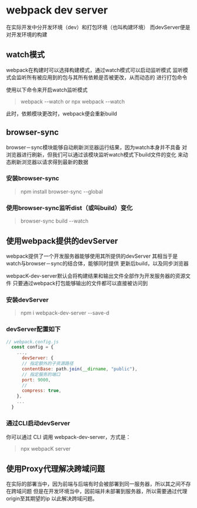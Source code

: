 # webpack dev server

在实际开发中分开发环境（dev）和打包环境（也叫构建环境）
而devServer便是对开发环境的构建

## watch模式
webpack在构建时可以选择构建模式，通过watch模式可以启动监听模式
监听模式会监听所有被应用到的包与其所有依赖是否被更改，从而动态的
进行打包命令

使用以下命令来开启watch监听模式
> webpack --watch
  or npx webpack --watch

此时，依赖模块更改时，webpack便会重新build

## browser-sync
browser－sync模块能够自动刷新浏览器运行结果，因为watch本身并不具备
对浏览器进行刷新，但我们可以通过该模块监听watch模式下build文件的变化
来动态刷新浏览器以请求得到最新的数据

### 安装browser-sync

> npm install browser-sync --global

### 使用browser-sync监听dist（或叫build）变化

> browser-sync build --watch

## 使用webpack提供的devServer
webpack提供了一个开发服务器能够使用其所提供的devServer
其相当于是watch与browser－sync的结合体，能够同时提供
更新后build，以及同步浏览器

webpacK-dev-server默认会将构建结果和输出文件全部作为开发服务器的资源文件
只要通过webpack打包能够输出的文件都可以直接被访问到

### 安装devServer
> npm i webpack-dev-server --save-d

### devServer配置如下
```js
// webpack.config.js
  const config = {
    ...,
      devServer: {
      // 指定额外的子资源路径
      contentBase: path.join(__dirname, "public"),
      // 指定服务的端口
      port: 9000,
      //
      compress: true,
    },
    ...
  }
```

### 通过CLI启动devServer
你可以通过 CLI 调用 webpack-dev-server，方式是：
> npx webpacK server


## 使用Proxy代理解决跨域问题

在实际的部署当中，因为前端与后端有时会被部署到同一服务器，所以其之间不存在跨域问题
但是在开发环境当中，因前端并未部署到服务器，所以需要通过代理origin至其期望的ip
以此解决跨域问题。
